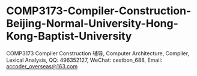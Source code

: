 # COMP3173-Compiler-Construction-Beijing-Normal-University-Hong-Kong-Baptist-University
COMP3173 Compiler Construction 辅导, Computer Architecture, Compiler, Lexical Analysis, QQ: 496352127, WeChat: cestbon_688, Email: accoder_overseas@163.com
